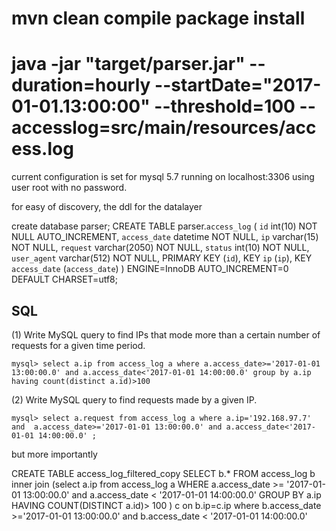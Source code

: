 # mvn clean compile package install

# java -jar "target/parser.jar" --duration=hourly --startDate="2017-01-01.13:00:00" --threshold=100  --accesslog=src/main/resources/access.log



current configuration is set for mysql 5.7 running on localhost:3306 using user root with no password. 

for easy of discovery, the ddl for the datalayer

create database parser;
CREATE TABLE parser.`access_log` (
  `id` int(10) NOT NULL AUTO_INCREMENT,
  `access_date` datetime NOT NULL,
  `ip` varchar(15) NOT NULL,
  `request` varchar(2050) NOT NULL,
  `status` int(10) NOT NULL,
  `user_agent` varchar(512) NOT NULL,
  PRIMARY KEY (`id`),
  KEY `ip` (`ip`),
  KEY `access_date` (`access_date`)
) ENGINE=InnoDB AUTO_INCREMENT=0 DEFAULT CHARSET=utf8;



SQL
---

(1) Write MySQL query to find IPs that mode more than a certain number of requests for a given time period.

    mysql> select a.ip from access_log a where a.access_date>='2017-01-01 13:00:00.0' and a.access_date<'2017-01-01 14:00:00.0' group by a.ip having count(distinct a.id)>100

(2) Write MySQL query to find requests made by a given IP.
  
    mysql> select a.request from access_log a where a.ip='192.168.97.7' and  a.access_date>='2017-01-01 13:00:00.0' and a.access_date<'2017-01-01 14:00:00.0' ;
 	

but more importantly

CREATE TABLE access_log_filtered_copy SELECT b.* FROM access_log b inner join (select a.ip from access_log a WHERE a.access_date >= '2017-01-01 13:00:00.0' and a.access_date < '2017-01-01 14:00:00.0' GROUP BY a.ip HAVING COUNT(DISTINCT a.id)> 100 ) c on b.ip=c.ip where b.access_date >='2017-01-01 13:00:00.0' and b.access_date < '2017-01-01 14:00:00.0'
